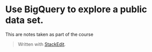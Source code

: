 # Use BigQuery to explore a public data set.
This are notes taken as part of the course


> Written with [StackEdit](https://stackedit.io/).
<!--stackedit_data:
eyJoaXN0b3J5IjpbNTMyMjkwOThdfQ==
-->